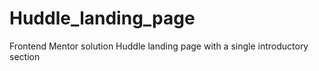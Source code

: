 # Huddle_landing_page
Frontend Mentor solution Huddle landing page with a single introductory section
